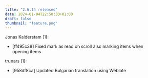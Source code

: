 ```yaml
---
title: "2.6.14 released"
date: 2024-01-04T22:50:33+01:00
draft: false
thumbnail: "feature.png"
---
```


Jonas Kalderstam (1):
  * [ff495c38] Fixed mark as read on scroll also marking items when opening
         items

trunars (1):
  * [958df8ca] Updated Bulgarian translation using Weblate

